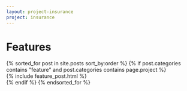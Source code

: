 ```yaml
---
layout: project-insurance
project: insurance
---
```


<h1>Features</h1>
{% sorted_for post in site.posts sort_by:order %}
{% if post.categories contains "feature" and post.categories contains page.project %}
<!--{{ post.order }}-->
<div class="span12">
<article>
{% include feature_post.html %}
</article>
</div>
</div>
{% endif %}
{% endsorted_for %}
